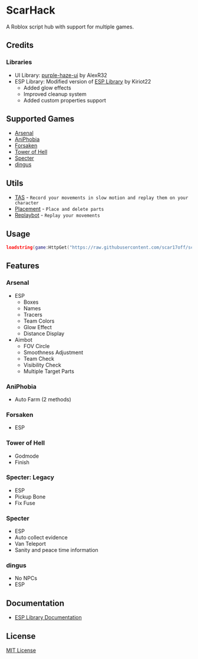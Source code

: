 # ScarHack

A Roblox script hub with support for multiple games.

## Credits

### Libraries
- UI Library: [purple-haze-ui](https://github.com/Averiias/purple-haze-pf) by AlexR32
- ESP Library: Modified version of [ESP Library](https://kiriot22.com/releases/ESP.lua) by Kiriot22
  - Added glow effects
  - Improved cleanup system
  - Added custom properties support

## Supported Games

- [Arsenal](places/286090429.lua)
- [AniPhobia](places/6788434697.lua)
- [Forsaken](places/18687417158.lua)
- [Tower of Hell](places/1962086868.lua)
- [Specter](places/5911084042.lua)
- [dingus](places/13924946576.lua)

## Utils
- [TAS](utils/tas.lua) - `Record your movements in slow motion and replay them on your character`
- [Placement](utils/placement.lua) - `Place and delete parts`
- [Replaybot](utils/replaybot.lua) - `Replay your movements`

## Usage

```lua
loadstring(game:HttpGet("https://raw.githubusercontent.com/scar17off/scarhack/refs/heads/main/main.lua"))()
```

## Features

### Arsenal
- ESP
  - Boxes
  - Names
  - Tracers
  - Team Colors
  - Glow Effect
  - Distance Display
- Aimbot
  - FOV Circle
  - Smoothness Adjustment
  - Team Check
  - Visibility Check
  - Multiple Target Parts

### AniPhobia
- Auto Farm (2 methods)

### Forsaken
- ESP

### Tower of Hell
- Godmode
- Finish

### Specter: Legacy
- ESP
- Pickup Bone
- Fix Fuse

### Specter
- ESP
- Auto collect evidence
- Van Teleport
- Sanity and peace time information

### dingus
- No NPCs
- ESP

## Documentation
- [ESP Library Documentation](libraries/ESP.md)

## License
[MIT License](LICENSE.md)